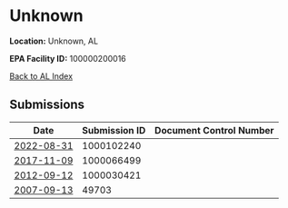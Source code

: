 # Unknown

**Location:** Unknown, AL

**EPA Facility ID:** 100000200016

[Back to AL Index](../../index.md)

## Submissions

| Date | Submission ID | Document Control Number |
|------|--------------|-------------------------|
| [2022-08-31](submissions/1000102240.md) | 1000102240 |  |
| [2017-11-09](submissions/1000066499.md) | 1000066499 |  |
| [2012-09-12](submissions/1000030421.md) | 1000030421 |  |
| [2007-09-13](submissions/49703.md) | 49703 |  |
